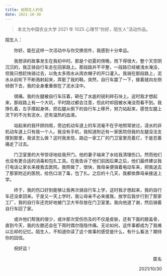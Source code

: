 ```yaml
---
title: 给陌生人的信
date: 2021-10-30
---
```


> <p style="text-indent: 0;">本文为中国农业大学 2021 年 1025 心理节“你好，陌生人”活动作品。</p>

<p style="text-indent: 0;">陌生人：</p>

你好。能在这样一次活动中与你交换信件，我感到十分幸运。

<!-- more -->

我想讲的故事发生在我初中时。那是个初夏的傍晚，雨下得很大，整个天空阴沉沉的，我正骑自行车走在回家路上。那段路并不平整，一段路已经被浅水淹没，但我只想赶快骑过去，以免太多雨水从雨衣帽子的开口灌入。我骑在那段路上，泥水从前轮下不断溅射起来，弄脏了我的鞋。突然，自行车震了一下，接着就向左侧倾倒下去，我的全身重重倒在了泥水洼中。

很痛。我的左腿被自行车压着，砸在了水底的锐利碎石块上。这时我才想起来，那段路上有一个大坑，平时路过都会注意，但此时却因被水淹没而看不到。我挣扎着，左手撑起身体，把右腿从倒下的自行车上移开，努力站起来，感觉左腿上流下的不光有泥水，还有温热的血液。

站起来的我环顾四周，旁边机动车道上的车流毫不在乎地照常驶过，浸水的非机动车道上只有我一个人。我没有手机，我知道附近有一家医院但我的左腿没法支撑到那里，我该怎么做？这时我发现，路边一家工厂的门卫室里亮着灯，于是忍着痛走了过去。

门卫室里的大爷惊讶地给我开门。他的妻子端来了水给我清理伤口。然而他们也没有更合适的消毒和包扎工具。在我告诉了他们前因后果之后，他们最终建议我打电话让家长来接我去医院。我照做了，很快，我母亲便骑着电动车来，把我送去了那家附近的医院，给伤口消了毒，包了扎。之后的十几天，我都依靠母亲接送上学。

终于，我的伤口好到能够让我再次骑自行车上学，这时我才想起来，我的自行车还没拿回来。于是又一天上学时，我让母亲不必来接我，放学后我步行到了那家工厂，我的自行车还完好地被门卫大爷存放在门卫室里。我向他道了谢，然后骑着自行车回了家。

或许他们帮我的很少，或许那次受伤伤及的不仅是皮肤，还有下面的膝盖骨，直到今天，我的左膝还会在下雨时偶尔隐隐作痛。无论如何，这件事都成为了我难以忘却的记忆。陌生人，不知道你读了这个故事的感受是什么，有什么看法？期待你的回信。

祝好运！

<p style="text-align: right;">匿名</p>

<p style="text-align: right;">2021/10/30</p>

<style>
p {
  text-indent: 2em;
}
</style>
